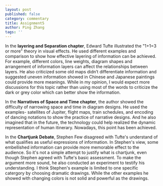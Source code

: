 ```yaml
---
layout: post
published: false
category: commentary
title: Assignment5
author: Ping Zhang
tags: ''
---
```

In the **layering and Separation chapter**, Edward Tufte illustrated the "1+1=3 or more" theory in visual effects. He used different examples and comparison to show how effective layering of information can be achieved. For example, different colors, line weights, diagram shapes and arrangement of information layers can affect the relationships between layers.  He also criticized some old maps didn’t differentiate information and suggested uneven information showed in Chinese and Japanese paintings could provide more meanings. While in my opinion, I would expect more discussions for this topic rather than using most of the words to criticize the dark or grey color which can better show the information. 

In the **Narratives of Space and Time chapter**, the author showed the difficulty of narrowing space and time in diagram designs. He used the examples- satellites of Jupiter, flight maps, train schedules, and encoding of dancing notations to show the practice of narrative designs. And he also imagined that in the future, the technology could help realized the dynamic representation of human itinerary. Nowadays, this point has been achieved. 

In the **Chartjunk Debate**, Stephen Few disagreed with Tufte's understand of what qualifies as useful expressions of information. In Stephen's view, some embellished information can provide more memorable effect to the audience. So it's not a simple attempt to justify what is chartjunk, even though Stephen agreed with Tufte's basic assessment. To make the argument more sound, he also conducted an experiment to testify his understanding. I think Stephen's example is limited to one specific catergory by choosing dramatic drawings. While the other examples he showed with changing colors is not solid and powerful as the drawings.
